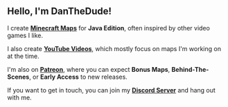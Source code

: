 ## Hello, I'm DanTheDude!

I create **[Minecraft Maps](https://www.planetminecraft.com/member/danthedude/)** for **Java Edition**, often inspired by other video games I like.

I also create **[YouTube Videos](https://www.youtube.com/channel/UCiMWeGliSAsDVsd6yYnxDkA)**, which mostly focus on maps I'm working on at the time.

I'm also on **[Patreon](https://patreon.com/DanTheDude?utm_medium=clipboard_copy&utm_source=copyLink&utm_campaign=creatorshare_creator&utm_content=join_link)**, where you can expect **Bonus Maps**, **Behind-The-Scenes**, or **Early Access** to new releases.

If you want to get in touch, you can join my **[Discord Server](https://discord.gg/NzH2R6d2c9)** and hang out with me.
